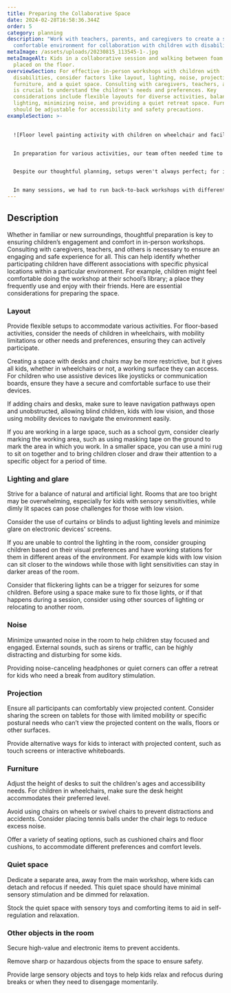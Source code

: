 ```yaml
---
title: Preparing the Collaborative Space
date: 2024-02-28T16:58:36.344Z
order: 5
category: planning
description: "Work with teachers, parents, and caregivers to create a safe and
  comfortable environment for collaboration with children with disabilities. "
metaImage: /assets/uploads/20230815_113545-1-.jpg
metaImageAlt: Kids in a collaborative session and walking between foam boards
  placed on the floor.
overviewSection: For effective in-person workshops with children with
  disabilities, consider factors like layout, lighting, noise, projection,
  furniture, and a quiet space. Consulting with caregivers, teachers, and others
  is crucial to understand the children's needs and preferences. Key
  considerations include flexible layouts for diverse activities, balanced
  lighting, minimizing noise, and providing a quiet retreat space. Furniture
  should be adjustable for accessibility and safety precautions.
exampleSection: >-
  

  ![Floor level painting activity with children on wheelchair and facilitators ](/assets/uploads/design-activity-using-the-prototype_hubcbd8cb1fbfe2b60d025736e0186a09d_2552060_1000x0_resize_q75_box.jpg "Painting on the floor with Weavly was inaccessible for some of the students using mobility devices.")


  In preparation for various activities, our team often needed time to set up the space. For workshops outside the school, we arranged setups days prior to ensure chairs, desks, and pathways catered to our participants' needs. In school, we coordinated with teachers and arrived early to set up. While classrooms were usually ready, additional setup was required for off-site activities like the gym or library.


  Despite our thoughtful planning, setups weren't always perfect; for instance, we had planned an activity to run robots with Weavly and make them paint geometric shapes on the floor, as shown in the image here. However, one of our students couldn't engage in this floor-level activity to track their robot and execute their program. In this situation, we used an iPad to film the floor activity and streamed it to a laptop placed for easy visibility. Although planning the space was a big help, our team was always ready to make changes on the fly to ensure everyone could equally participate.


  In many sessions, we had to run back-to-back workshops with different groups of students with diverse needs. We only had a few minutes in between the sessions to reorganize the space based on the needs of the new group. Having important points documented and available in the facilitation plan immensely helped our team to quickly reorganize the space in a short time and have it ready for the next group.
---
```

## Description

Whether in familiar or new surroundings, thoughtful preparation is key to ensuring children’s engagement and comfort in in-person workshops. Consulting with caregivers, teachers, and others is necessary to ensure an engaging and safe experience for all. This can help identify whether participating children have different associations with specific physical locations within a particular environment. For example, children might feel comfortable doing the workshop at their school’s library; a place they frequently use and enjoy with their friends. Here are essential considerations for preparing the space.

### Layout

Provide flexible setups to accommodate various activities. For floor-based activities, consider the needs of children in wheelchairs, with mobility limitations or other needs and preferences, ensuring they can actively participate.

Creating a space with desks and chairs may be more restrictive, but it gives all kids, whether in wheelchairs or not, a working surface they can access. For children who use assistive devices like joysticks or communication boards, ensure they have a secure and comfortable surface to use their devices.

If adding chairs and desks, make sure to leave navigation pathways open and unobstructed, allowing blind children, kids with low vision, and those using mobility devices to navigate the environment easily.

If you are working in a large space, such as a school gym, consider clearly marking the working area, such as using masking tape on the ground to mark the area in which you work. In a smaller space, you can use a mini rug to sit on together and to bring children closer and draw their attention to a specific object for a period of time.

### Lighting and glare

Strive for a balance of natural and artificial light. Rooms that are too bright may be overwhelming, especially for kids with sensory sensitivities, while dimly lit spaces can pose challenges for those with low vision.

Consider the use of curtains or blinds to adjust lighting levels and minimize glare on electronic devices' screens.

If you are unable to control the lighting in the room, consider grouping children based on their visual preferences and have working stations for them in different areas of the environment. For example kids with low vision can sit closer to the windows while those with light sensitivities can stay in darker areas of the room.  

Consider that flickering lights can be a trigger for seizures for some children. Before using a space make sure to fix those lights, or if that happens during a session, consider using other sources of lighting or relocating to another room. 

### Noise

Minimize unwanted noise in the room to help children stay focused and engaged. External sounds, such as sirens or traffic, can be highly distracting and disturbing for some kids. 

Providing noise-canceling headphones or quiet corners can offer a retreat for kids who need a break from auditory stimulation.

### Projection

Ensure all participants can comfortably view projected content. Consider sharing the screen on tablets for those with limited mobility or specific postural needs who can’t view the projected content on the walls, floors or other surfaces. 

Provide alternative ways for kids to interact with projected content, such as touch screens or interactive whiteboards.

### Furniture

Adjust the height of desks to suit the children's ages and accessibility needs. For children in wheelchairs, make sure the desk height accommodates their preferred level.

Avoid using chairs on wheels or swivel chairs to prevent distractions and accidents. Consider placing tennis balls under the chair legs to reduce excess noise.

Offer a variety of seating options, such as cushioned chairs and floor cushions, to accommodate different preferences and comfort levels.

### Quiet space

Dedicate a separate area, away from the main workshop, where kids can detach and refocus if needed. This quiet space should have minimal sensory stimulation and be dimmed for relaxation.

Stock the quiet space with sensory toys and comforting items to aid in self-regulation and relaxation.

### Other objects in the room

Secure high-value and electronic items to prevent accidents. 

Remove sharp or hazardous objects from the space to ensure safety.

Provide large sensory objects and toys to help kids relax and refocus during breaks or when they need to disengage momentarily.
